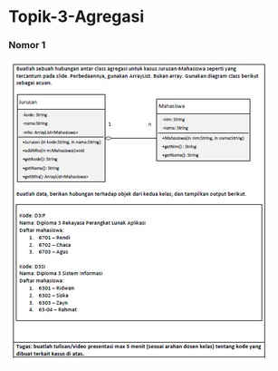 # Topik-3-Agregasi

### Nomor 1
![alt text](https://github.com/mhmadidris/Topik-3-Agregasi/blob/main/ss/ss1.jpg)
